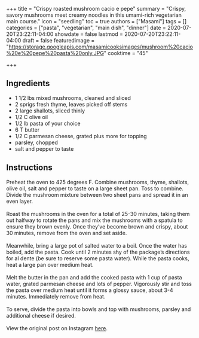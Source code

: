 +++
title = "Crispy roasted mushroom cacio e pepe"
summary = "Crispy, savory mushrooms meet creamy noodles in this umami-rich vegetarian main course."
icon = "seedling"
toc = true
authors = ["Masami"]
tags = []
categories = ["pasta", "vegetarian", "main dish", "dinner"]
date = 2020-07-20T23:22:11-04:00
showdate = false
lastmod = 2020-07-20T23:22:11-04:00
draft = false
featuredimage = "https://storage.googleapis.com/masamicooksimages/mushroom%20cacio%20e%20pepe%20pasta%20only.JPG"
cooktime = "45"

+++
## Ingredients
- 1 1/2 lbs mixed mushrooms, cleaned and sliced
- 2 sprigs fresh thyme, leaves picked off stems
- 2 large shallots, sliced thinly
- 1/2 C olive oil
- 1/2 lb pasta of your choice
- 6 T butter
- 1/2 C parmesan cheese, grated plus more for topping
- parsley, chopped
- salt and pepper to taste

## Instructions
Preheat the oven to 425 degrees F. Combine mushrooms, thyme, shallots, olive oil, salt and pepper to taste on a large sheet pan. Toss to combine. Divide the mushroom mixture between two sheet pans and spread it in an even layer.\
\
Roast the mushrooms in the oven for a total of 25-30 minutes, taking them out halfway to rotate the pans and mix the mushrooms with a spatula to ensure they brown evenly. Once they’ve become brown and crispy, about 30 minutes, remove from the oven and set aside.\
\
Meanwhile, bring a large pot of salted water to a boil. Once the water has boiled, add the pasta. Cook until 2 minutes shy of the package’s directions for al dente (be sure to reserve some pasta water). While the pasta cooks, heat a large pan over medium heat.\
\
Melt the butter in the pan and add the cooked pasta with 1 cup of pasta water, grated parmesan cheese and lots of pepper. Vigorously stir and toss the pasta over medium heat until it forms a glossy sauce, about 3-4 minutes. Immediately remove from heat.\
\
To serve, divide the pasta into bowls and top with mushrooms, parsley and additional cheese if desired.\
\
View the original post on Instagram [here](https://www.instagram.com/p/CAy4HInha6Y/).
